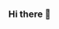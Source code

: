 ### Hi there 👋

<!--
**annisamalik/annisamalik** is a ✨ _special_ ✨ repository because its `README.md` (this file) appears on your GitHub profile.

Here are some ideas to get you started:

- 🔭 I’m currently working on my portofolio pages:
things that I'm currently developing
-Responsive Website
-Scholl Work Projects Pages
-Personal Project Pages

- 🌱 I’m currently learning Typescript, ReactJs, and mostly about Web Development
